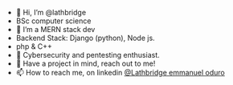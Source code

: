 - 👋 Hi, I’m @lathbridge
- BSc computer science
- 👀 I’m a MERN stack dev
- Backend Stack: Django (python), Node js.
- php & C++
- 🌱 Cybersecurity and pentesting enthusiast.
- 💞️ Have a project in mind, reach out to me!
- 📫 How to reach me, on linkedin [@Lathbridge emmanuel oduro](https://www.linkedin.com/in/emmanuel-oduro-lathbridge-8b41b517a/)

<!---
lathbridge/lathbridge is a ✨ special ✨ repository because its `README.md` (this file) appears on your GitHub profile.
You can click the Preview link to take a look at your changes.
--->
